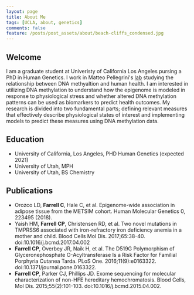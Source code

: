 ```yaml
---
layout: page
title: About Me
tags: [UCLA, about, genetics]
comments: false
feature: /posts/post_assets/about/beach-cliffs_condensed.jpg
---
```

## Welcome

I am a graduate student at Univeristy of California Los Angeles pursing a PhD in Human Genetics.  I work in Matteo Pellegrini's [lab](https://www.pellegrini.mcdb.ucla.edu/) studying the relationship between DNA methyaltion and human health. I am interested in utilizing DNA methylation to understand how the epigenome is modeled in response to physiological stress and whether altered DNA methylation patterns can be used as biomarkers to predict health outcomes. My research is divided into two fundamental parts; defining relevant measures that effectively describe physiological states of interest and implementing models to predict these measures using DNA methylation data.

## Education
- University of California, Los Angeles, PHD Human Genetics (expected 2021)
- University of Utah, MPH
- University of Utah, BS Chemistry

## Publications
- Orozco LD, **Farrell C**, Hale C, et al. Epigenome-wide association in adipose tissue from the METSIM cohort. Human Molecular Genetics 0, 223495 (2018).
- Yaish HM, **Farrell CP**, Christensen RD, et al. Two novel mutations in TMPRSS6 associated with iron-refractory iron deficiency anemia in a mother and child. Blood Cells Mol Dis. 2017;65:38-40. doi:10.1016/j.bcmd.2017.04.002
- **Farrell CP**, Overbey JR, Naik H, et al. The D519G Polymorphism of Glyceronephosphate O-Acyltransferase Is a Risk Factor for Familial Porphyria Cutanea Tarda. PLoS One. 2016;11(9):e0163322. doi:10.1371/journal.pone.0163322.
- **Farrell CP**, Parker CJ, Phillips JD. Exome sequencing for molecular characterization of non-HFE hereditary hemochromatosis. Blood Cells, Mol Dis. 2015;55(2):101-103. doi:10.1016/j.bcmd.2015.04.002.
